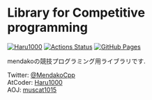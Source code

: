 # Library for Competitive programming

[![Haru1000](https://img.shields.io/endpoint?url=https%3A%2F%2Fatcoder-badges.now.sh%2Fapi%2Fatcoder%2Fjson%2Fmdk_51)](https://atcoder.jp/users/Haru1000) [![Actions Status](https://github.com/mendako1015/Library/workflows/verify/badge.svg)](https://github.com/mendako1015/Tako-library/actions) [![GitHub Pages](https://img.shields.io/static/v1?label=GitHub+Pages&message=+&color=brightgreen&logo=github)](https://mendako1015.github.io/Tako-library/)

mendakoの競技プログラミング用ライブラリです.

Twitter: [@MendakoCpp](https://twitter.com/MendakoCpp)  
AtCoder: [Haru1000](https://atcoder.jp/users/mdk_51)  
AOJ: [muscat1015](https://onlinejudge.u-aizu.ac.jp/status/users/muscat1015)
